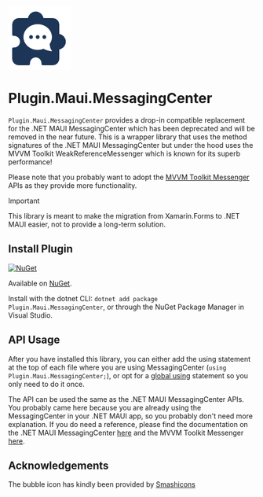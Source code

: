 ![](nuget.png)
# Plugin.Maui.MessagingCenter

`Plugin.Maui.MessagingCenter` provides a drop-in compatible replacement for the .NET MAUI MessagingCenter which has been deprecated and will be removed in the near future. This is a wrapper library that uses the method signatures of the .NET MAUI MessagingCenter but under the hood uses the MVVM Toolkit WeakReferenceMessenger which is known for its superb performance!

Please note that you probably want to adopt the [MVVM Toolkit Messenger](https://learn.microsoft.com/dotnet/communitytoolkit/mvvm/messenger) APIs as they provide more functionality.

> [!IMPORTANT]  
> This library is meant to make the migration from Xamarin.Forms to .NET MAUI easier, not to provide a long-term solution.

## Install Plugin

[![NuGet](https://img.shields.io/nuget/v/Plugin.Maui.MessagingCenter.svg?label=NuGet)](https://www.nuget.org/packages/Plugin.Maui.MessagingCenter/)

Available on [NuGet](http://www.nuget.org/packages/Plugin.Maui.MessagingCenter).

Install with the dotnet CLI: `dotnet add package Plugin.Maui.MessagingCenter`, or through the NuGet Package Manager in Visual Studio.

## API Usage

After you have installed this library, you can either add the using statement at the top of each file where you are using MessagingCenter (`using Plugin.Maui.MessagingCenter;`), or opt for a [global using](https://learn.microsoft.com/dotnet/csharp/language-reference/keywords/using-directive#global-modifier) statement so you only need to do it once.

The API can be used the same as the .NET MAUI MessagingCenter APIs. You probably came here because you are already using the MessagingCenter in your .NET MAUI app, so you probably don't need more explanation. If you do need a reference, please find the documentation on the .NET MAUI MessagingCenter [here](https://learn.microsoft.com/dotnet/maui/fundamentals/messagingcenter) and the MVVM Toolkit Messenger [here](https://learn.microsoft.com/dotnet/communitytoolkit/mvvm/messenger).

## Acknowledgements

The bubble icon has kindly been provided by [Smashicons](https://www.freepik.com/icon/chat_134719#fromView=keyword&page=1&position=1&uuid=c6e6ca66-ab2d-44de-85e9-6138fbc90df6)
